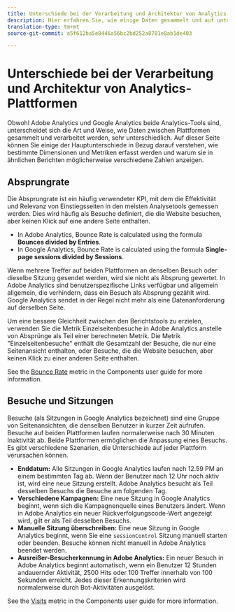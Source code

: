 ```yaml
---
title: Unterschiede bei der Verarbeitung und Architektur von Analytics-Plattformen
description: Hier erfahren Sie, wie einige Daten gesammelt und auf unterschiedliche Weise zwischen Plattformen wie Adobe Analytics und Google Analytics angezeigt werden.
translation-type: tm+mt
source-git-commit: a5f612ba5e8446a56bc2bd252a8781e8ab1de403

---
```



# Unterschiede bei der Verarbeitung und Architektur von Analytics-Plattformen

Obwohl Adobe Analytics und Google Analytics beide Analytics-Tools sind, unterscheidet sich die Art und Weise, wie Daten zwischen Plattformen gesammelt und verarbeitet werden, sehr unterschiedlich. Auf dieser Seite können Sie einige der Hauptunterschiede in Bezug darauf verstehen, wie bestimmte Dimensionen und Metriken erfasst werden und warum sie in ähnlichen Berichten möglicherweise verschiedene Zahlen anzeigen.

## Absprungrate

Die Absprungrate ist ein häufig verwendeter KPI, mit dem die Effektivität und Relevanz von Einstiegsseiten in den meisten Analysetools gemessen werden. Dies wird häufig als Besuche definiert, die die Website besuchen, aber keinen Klick auf eine andere Seite enthalten.

* In Adobe Analytics, Bounce Rate is calculated using the formula **Bounces divided by Entries**.
* In Google Analytics, Bounce Rate is calculated using the formula **Single-page sessions divided by Sessions**.

Wenn mehrere Treffer auf beiden Plattformen an denselben Besuch oder dieselbe Sitzung gesendet werden, wird sie nicht als Absprung gewertet. In Adobe Analytics sind benutzerspezifische Links verfügbar und allgemein allgemein, die verhindern, dass ein Besuch als Absprung gezählt wird. Google Analytics sendet in der Regel nicht mehr als eine Datenanforderung auf derselben Seite.

Um eine bessere Gleichheit zwischen den Berichtstools zu erzielen, verwenden Sie die Metrik Einzelseitenbesuche in Adobe Analytics anstelle von Absprünge als Teil einer berechneten Metrik. Die Metrik "Einzelseitenbesuche" enthält die Gesamtzahl der Besuche, die nur eine Seitenansicht enthalten, oder Besuche, die die Website besuchen, aber keinen Klick zu einer anderen Seite enthalten.

See the [Bounce Rate](../../components/c-variables/c-metrics/metrics-bounce-rate.md) metric in the Components user guide for more information.

## Besuche und Sitzungen

Besuche (als Sitzungen in Google Analytics bezeichnet) sind eine Gruppe von Seitenansichten, die denselben Benutzer in kurzer Zeit aufrufen. Besuche auf beiden Plattformen laufen normalerweise nach 30 Minuten Inaktivität ab. Beide Plattformen ermöglichen die Anpassung eines Besuchs. Es gibt verschiedene Szenarien, die Unterschiede auf jeder Plattform verursachen können.

* **Enddatum:** Alle Sitzungen in Google Analytics laufen nach 12.59 PM an einem bestimmten Tag ab. Wenn der Benutzer nach 12 Uhr noch aktiv ist, wird eine neue Sitzung erstellt. Adobe Analytics besucht als Teil desselben Besuchs die Besuche am folgenden Tag.
* **Verschiedene Kampagnen:** Eine neue Sitzung in Google Analytics beginnt, wenn sich die Kampagnenquelle eines Benutzers ändert. Wenn in Adobe Analytics ein neuer Rückverfolgungscode-Wert angezeigt wird, gilt er als Teil desselben Besuchs.
* **Manuelle Sitzung überschreiben:** Eine neue Sitzung in Google Analytics beginnt, wenn Sie eine `sessionControl` Sitzung manuell starten oder beenden. Besuche können nicht manuell in Adobe Analytics beendet werden.
* **Ausreißer-Besucherkennung in Adobe Analytics:** Ein neuer Besuch in Adobe Analytics beginnt automatisch, wenn ein Benutzer 12 Stunden andauernder Aktivität, 2500 Hits oder 100 Treffer innerhalb von 100 Sekunden erreicht. Jedes dieser Erkennungskriterien wird normalerweise durch Bot-Aktivitäten ausgelöst.

See the [Visits](../../components/c-variables/c-metrics/metrics-visit.md) metric in the Components user guide for more information.
